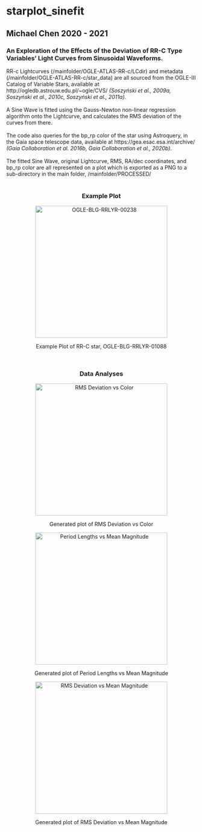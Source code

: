 # starplot_sinefit
<h2>Michael Chen 2020 - 2021
<h3>An Exploration of the Effects of the Deviation of RR-C Type Variables’ Light Curves from Sinusoidal Waveforms.</h3>
<p>RR-c Lightcurves (/mainfolder/OGLE-ATLAS-RR-c/LCdir) and metadata (/mainfolder/OGLE-ATLAS-RR-c/star_data) are all sourced from the OGLE-III Catalog of Variable Stars, available at http://ogledb.astrouw.edu.pl/~ogle/CVS/ <em>(Soszyński et al., 2009a, Soszyński et al., 2010c, Soszyński et al., 2011a)</em>.<br><br>A Sine Wave is fitted using the Gauss-Newton non-linear regression algorithm onto the Lightcurve, and calculates the RMS deviation of the curves from there.<br><br>The code also queries for the bp_rp color of the star using Astroquery, in the Gaia space telescope data, available at https://gea.esac.esa.int/archive/ <em>(Gaia Collaboration et al. 2016b, Gaia Collaboration et al., 2020b)</em>.<br><br>The fitted Sine Wave, original Lightcurve, RMS, RA/dec coordinates, and bp_rp color are all represented on a plot which is exported as a PNG to a sub-directory in the main folder, /mainfolder/PROCESSED/<br><br></p>
<h3 align="center">Example Plot</h3>
<p align="center"><img src="https://i.imgur.com/UosouhG.png" width="350" title="OGLE-BLG-RRLYR-00238"></p>
<p align="center">Example Plot of RR-C star, OGLE-BLG-RRLYR-01088</p>
<br>
<h3 align="center">Data Analyses</h3>
<p align="center"><img src="https://i.imgur.com/X6458aU.png" width="350" title="RMS Deviation vs Color"></p>
<p align="center">Generated plot of RMS Deviation vs Color</p>

<p align="center"><img src="https://i.imgur.com/7SV1o0y.png" width="350" title="Period Lengths vs Mean Magnitude"></p>
<p align="center">Generated plot of Period Lengths vs Mean Magnitude</p>

<p align="center"><img src="https://i.imgur.com/XrUagjy.png" width="350" title="RMS Deviation vs Mean Magnitude"></p>
<p align="center">Generated plot of RMS Deviation vs Mean Magnitude</p>
